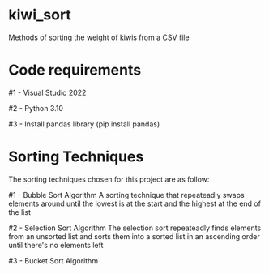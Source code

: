 # kiwi_sort
Methods of sorting the weight of kiwis from a CSV file

# Code requirements
#1 - Visual Studio 2022

#2 - Python 3.10

#3 - Install pandas library (pip install pandas)

# Sorting Techniques
The sorting techniques chosen for this project are as follow:

#1 - Bubble Sort Algorithm
A sorting technique that repeateadly swaps elements around until the lowest is at the start and the highest at the end of the list

#2 - Selection Sort Algorithm
The selection sort repeateadly finds elements from an unsorted list and sorts them into a sorted list in an ascending order until there's no elements left

#3 - Bucket Sort Algorithm
